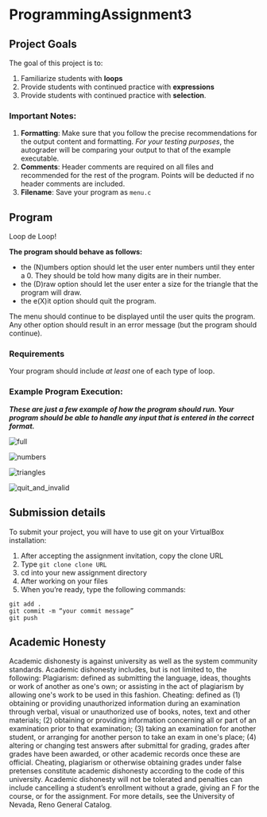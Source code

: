 # ProgrammingAssignment3


## Project Goals
The goal of this project is to:
1.	Familiarize students with **loops**
2.  Provide students with continued practice with **expressions**
3.  Provide students with continued practice with **selection**.
### Important Notes:
1.	**Formatting**: Make sure that you follow the precise recommendations for the output content and formatting. *For your testing purposes*, the autograder will be comparing your output to that of the example executable.
2.	**Comments**: Header comments are required on all files and recommended for the rest of the program. Points will be deducted if no header comments are included.
3.	**Filename**: Save your program as ```menu.c```

## Program
Loop de Loop!  

**The program should behave as follows:**  
- the (N)umbers option should let the user enter numbers until they enter a 0. They should be told how many digits are in their number.
- the (D)raw option should let the user enter a size for the triangle that the program will draw.
- the e(X)it option should quit the program.

The menu should continue to be displayed until the user quits the program. Any other option should result in an error message (but the program should continue).

### Requirements
Your program should include *at least* one of each type of loop.

### Example Program Execution:
***These are just a few example of how the program should run. Your program should be able to handle any input that is entered in the correct format.***  

![full](https://user-images.githubusercontent.com/2504089/220206727-df1ab06b-3479-4186-b64d-63d43f6a40b8.png)

![numbers](https://user-images.githubusercontent.com/2504089/220206763-637d88bc-b6ae-4bc1-b36d-f9e00fb1f91e.png)

![triangles](https://user-images.githubusercontent.com/2504089/220206771-8a5f7267-1b2a-4da1-9c27-fc5fd7cbfb9e.png)

![quit_and_invalid](https://user-images.githubusercontent.com/2504089/220206788-97d60a3b-c8f9-4160-ada6-c99a5a94b8f4.png)

## Submission details
To submit your project, you will have to use git on your VirtualBox installation:
1.	After accepting the assignment invitation, copy the clone URL
2.	Type 
```git clone clone URL```
3.	cd into your new assignment directory
4.	After working on your files
5.	When you’re ready, type the following commands: 
```
git add .
git commit -m “your commit message”
git push
```
## Academic Honesty
Academic dishonesty is against university as well as the system community standards. Academic dishonesty includes, but is not limited to, the following:
Plagiarism: defined as submitting the language, ideas, thoughts or work of another as one's own; or assisting in the act of plagiarism by allowing one's work to be used in this fashion.
Cheating: defined as (1) obtaining or providing unauthorized information during an examination through verbal, visual or unauthorized use of books, notes, text and other materials; (2) obtaining or providing information concerning all or part of an examination prior to that examination; (3) taking an examination for another student, or arranging for another person to take an exam in one's place; (4) altering or changing test answers after submittal for grading, grades after grades have been awarded, or other academic records once these are official.
Cheating, plagiarism or otherwise obtaining grades under false pretenses constitute academic dishonesty according to the code of this university. Academic dishonesty will not be tolerated and penalties can include cancelling a student’s enrollment without a grade, giving an F for the course, or for the assignment. For more details, see the University of Nevada, Reno General Catalog.
